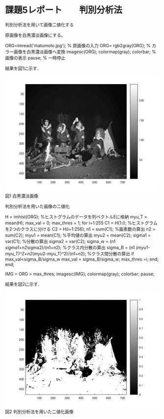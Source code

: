 # 課題5レポート　　判別分析法
判別分析法を用いて画像二値化する

 原画像を白黒濃淡画像にする。

 ORG=imread('matumoto.jpg'); % 原画像の入力 
 ORG= rgb2gray(ORG); % カラー画像を白黒濃淡画像へ変換
 imagesc(ORG); colormap(gray); colorbar; % 画像の表示 
 pause; % 一時停止 
 
結果を図1に示す． 
 
 ![原画像](https://github.com/masamisakurai/lecture_image_processing/blob/master/kadai5-1.jpg)   
 図1 白黒濃淡画像
 
 
判別分析法を用いた画像の二値化
 
H = imhist(ORG); %ヒストグラムのデータを列ベクトルEに格納 
myu_T = mean(H); 
max_val = 0; 
max_thres = 1; 
for i=1:255 
C1 = H(1:i); %ヒストグラムを2つのクラスに分ける 
C2 = H(i+1:256); 
n1 = sum(C1); %画素数の算出 
n2 = sum(C2); 
myu1 = mean(C1); %平均値の算出 
myu2 = mean(C2); 
sigma1 = var(C1); %分散の算出 
sigma2 = var(C2); 
sigma_w = (n1 *sigma1+n2*sigma2)/(n1+n2); %クラス内分散の算出 
sigma_B = (n1 *(myu1-myu_T)^2+n2*(myu2-myu_T)^2)/(n1+n2); %クラス間分散の算出 
if max_val<sigma_B/sigma_w 
max_val = sigma_B/sigma_w; 
max_thres =i; 
end; 
end; 

IMG = ORG > max_thres; 
imagesc(IMG); colormap(gray); colorbar; 
pause;
 
 結果を図2に示す． 
 
 ![原画像](https://github.com/masamisakurai/lecture_image_processing/blob/master/kadai5-2.jpg)   
 図2   判別分析法を用いた二値化画像
